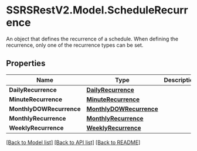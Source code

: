 # SSRSRestV2.Model.ScheduleRecurrence
An object that defines the recurrence of a schedule. When defining the recurrence, only one of the recurrence types can be set.

## Properties

Name | Type | Description | Notes
------------ | ------------- | ------------- | -------------
**DailyRecurrence** | [**DailyRecurrence**](DailyRecurrence.md) |  | [optional] 
**MinuteRecurrence** | [**MinuteRecurrence**](MinuteRecurrence.md) |  | [optional] 
**MonthlyDOWRecurrence** | [**MonthlyDOWRecurrence**](MonthlyDOWRecurrence.md) |  | [optional] 
**MonthlyRecurrence** | [**MonthlyRecurrence**](MonthlyRecurrence.md) |  | [optional] 
**WeeklyRecurrence** | [**WeeklyRecurrence**](WeeklyRecurrence.md) |  | [optional] 

[[Back to Model list]](../../README.md#documentation-for-models) [[Back to API list]](../../README.md#documentation-for-api-endpoints) [[Back to README]](../../README.md)

